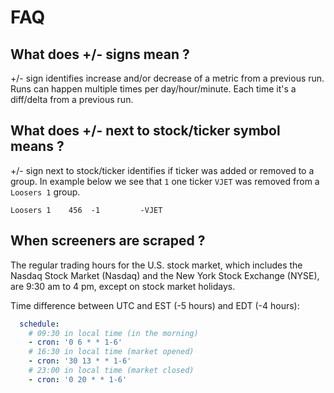 # FAQ

## What does +/- signs mean ?

+/- sign identifies increase and/or decrease of a metric from a previous run.
Runs can happen multiple times per day/hour/minute. Each time it's a diff/delta from a previous run.

## What does +/- next to stock/ticker symbol means ?

+/- sign next to stock/ticker identifies if ticker was added or removed to a group.
In example below we see that `1` one ticker `VJET` was removed from a `Loosers 1` group.

```
Loosers 1    456  -1         -VJET
```

## When screeners are scraped ?

The regular trading hours for the U.S. stock market,
which includes the Nasdaq Stock Market (Nasdaq)
and the New York Stock Exchange (NYSE),
are 9:30 am to 4 pm, except on stock market holidays.

Time difference between UTC and EST (-5 hours) and EDT (-4 hours):

```yaml
  schedule:
    # 09:30 in local time (in the morning)
    - cron: '0 6 * * 1-6'
    # 16:30 in local time (market opened)
    - cron: '30 13 * * 1-6'
    # 23:00 in local time (market closed)
    - cron: '0 20 * * 1-6'
```